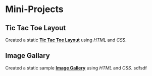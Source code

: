 # Mini-Projects

## Tic Tac Toe Layout

Created a static <a href="https://github.com/JuanJMendoza/Mini-Projects/tree/master/Tic%20Tac%20Toe%20Layout"><strong>Tic Tac Toe Layout</strong></a> using <em>HTML</em> and <em>CSS</em>.


## Image Gallary

Created a static sample <a href="https://github.com/JuanJMendoza/Mini-Projects/tree/master/Image%20Gallary%20Project"><strong>Image Gallery</strong></a> using <em>HTML</em> and <em>CSS</em>.
sdfsdf
